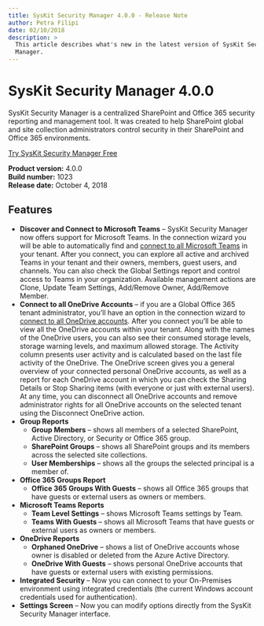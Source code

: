 ```yaml
---
title: SysKit Security Manager 4.0.0 - Release Note
author: Petra Filipi
date: 02/10/2018
description: >
  This article describes what's new in the latest version of SysKit Security
  Manager.
---
```


# SysKit Security Manager 4.0.0

SysKit Security Manager is a centralized SharePoint and Office 365 security reporting and management tool. It was created to help SharePoint global and site collection administrators control security in their SharePoint and Office 365 environments.

[Try SysKit Security Manager Free](https://www.syskit.com/products/security-manager/download/)

**Product version:** 4.0.0  
**Build number:** 1023  
**Release date:** October 4, 2018

## Features

* **Discover and Connect to Microsoft Teams** – SysKit Security Manager now offers support for Microsoft Teams. In the connection wizard you will be able to automatically find and [connect to all Microsoft Teams](../how-to/connect-to-office-365.md) in your tenant. After you connect, you can explore all active and archived Teams in your tenant and their owners, members, guest users, and channels. You can also check the Global Settings report and control access to Teams in your organization. Available management actions are Clone, Update Team Settings, Add/Remove Owner, Add/Remove Member.
* **Connect to all OneDrive Accounts** – if you are a Global Office 365 tenant administrator, you’ll have an option in the connection wizard to [connect to all OneDrive accounts](../how-to/connect-to-office-365.md). After you connect you’ll be able to view all the OneDrive accounts within your tenant. Along with the names of the OneDrive users, you can also see their consumed storage levels, storage warning levels, and maximum allowed storage. The Activity column presents user activity and is calculated based on the last file activity of the OneDrive. The OneDrive screen gives you a general overview of your connected personal OneDrive accounts, as well as a report for each OneDrive account in which you can check the Sharing Details or Stop Sharing items \(with everyone or just with external users\). At any time, you can disconnect all OneDrive accounts and remove administrator rights for all OneDrive accounts on the selected tenant using the Disconnect OneDrive action.
* **Group Reports**
  * **Group Members** – shows all members of a selected SharePoint, Active Directory, or Security or Office 365 group.
  * **SharePoint Groups** – shows all SharePoint groups and its members across the selected site collections.
  * **User Memberships** – shows all the groups the selected principal is a member of.
* **Office 365 Groups Report**
  * **Office 365 Groups With Guests** – shows all Office 365 groups that have guests or external users as owners or members.
* **Microsoft Teams Reports**
  * **Team Level Settings** – shows Microsoft Teams settings by Team.
  * **Teams With Guests** – shows all Microsoft Teams that have guests or external users as owners or members.
* **OneDrive Reports**
  * **Orphaned OneDrive** – shows a list of OneDrive accounts whose owner is disabled or deleted from the Azure Active Directory.
  * **OneDrive With Guests** – shows personal OneDrive accounts that have guests or external users with existing permissions.
* **Integrated Security** – Now you can connect to your On-Premises environment using integrated credentials \(the current Windows account credentials used for authentication\).
* **Settings Screen** – Now you can modify options directly from the SysKit Security Manager interface.

